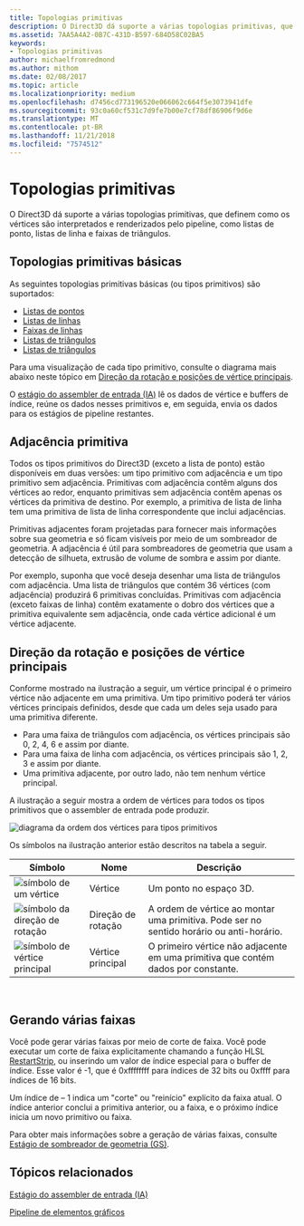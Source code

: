 ```yaml
---
title: Topologias primitivas
description: O Direct3D dá suporte a várias topologias primitivas, que definem como os vértices são interpretados e renderizados pelo pipeline, como listas de ponto, listas de linha e faixas de triângulos.
ms.assetid: 7AA5A4A2-0B7C-431D-B597-684D58C02BA5
keywords:
- Topologias primitivas
author: michaelfromredmond
ms.author: mithom
ms.date: 02/08/2017
ms.topic: article
ms.localizationpriority: medium
ms.openlocfilehash: d7456cd773196520e066062c664f5e3073941dfe
ms.sourcegitcommit: 93c0a60cf531c7d9fe7b00e7cf78df86906f9d6e
ms.translationtype: MT
ms.contentlocale: pt-BR
ms.lasthandoff: 11/21/2018
ms.locfileid: "7574512"
---
```

# <a name="primitive-topologies"></a>Topologias primitivas


O Direct3D dá suporte a várias topologias primitivas, que definem como os vértices são interpretados e renderizados pelo pipeline, como listas de ponto, listas de linha e faixas de triângulos.

## <a name="span-idprimitivetypesspanspan-idprimitivetypesspanspan-idprimitivetypesspanbasic-primitive-topologies"></a><span id="Primitive_Types"></span><span id="primitive_types"></span><span id="PRIMITIVE_TYPES"></span>Topologias primitivas básicas


As seguintes topologias primitivas básicas (ou tipos primitivos) são suportados:

-   [Listas de pontos](point-lists.md)
-   [Listas de linhas](line-lists.md)
-   [Faixas de linhas](line-strips.md)
-   [Listas de triângulos](triangle-lists.md)
-   [Listas de triângulos](triangle-strips.md)

Para uma visualização de cada tipo primitivo, consulte o diagrama mais abaixo neste tópico em [Direção da rotação e posições de vértice principais](#winding-direction-and-leading-vertex-positions).

O [estágio do assembler de entrada (IA)](input-assembler-stage--ia-.md) lê os dados de vértice e buffers de índice, reúne os dados nesses primitivos e, em seguida, envia os dados para os estágios de pipeline restantes.

## <a name="span-idprimitiveadjacencyspanspan-idprimitiveadjacencyspanspan-idprimitiveadjacencyspanprimitive-adjacency"></a><span id="Primitive_Adjacency"></span><span id="primitive_adjacency"></span><span id="PRIMITIVE_ADJACENCY"></span>Adjacência primitiva


Todos os tipos primitivos do Direct3D (exceto a lista de ponto) estão disponíveis em duas versões: um tipo primitivo com adjacência e um tipo primitivo sem adjacência. Primitivas com adjacência contêm alguns dos vértices ao redor, enquanto primitivas sem adjacência contêm apenas os vértices da primitiva de destino. Por exemplo, a primitiva de lista de linha tem uma primitiva de lista de linha correspondente que inclui adjacências.

Primitivas adjacentes foram projetadas para fornecer mais informações sobre sua geometria e só ficam visíveis por meio de um sombreador de geometria. A adjacência é útil para sombreadores de geometria que usam a detecção de silhueta, extrusão de volume de sombra e assim por diante.

Por exemplo, suponha que você deseja desenhar uma lista de triângulos com adjacência. Uma lista de triângulos que contém 36 vértices (com adjacência) produzirá 6 primitivas concluídas. Primitivas com adjacência (exceto faixas de linha) contêm exatamente o dobro dos vértices que a primitiva equivalente sem adjacência, onde cada vértice adicional é um vértice adjacente.

## <a name="span-idwindingdirectionandleadingvertexpositionsspanspan-idwindingdirectionandleadingvertexpositionsspanspan-idwindingdirectionandleadingvertexpositionsspanspan-idwinding-direction-and-leading-vertex-positionsspanwinding-direction-and-leading-vertex-positions"></a><span id="Winding_Direction_and_Leading_Vertex_Positions"></span><span id="winding_direction_and_leading_vertex_positions"></span><span id="WINDING_DIRECTION_AND_LEADING_VERTEX_POSITIONS"></span><span id="winding-direction-and-leading-vertex-positions"></span>Direção da rotação e posições de vértice principais


Conforme mostrado na ilustração a seguir, um vértice principal é o primeiro vértice não adjacente em uma primitiva. Um tipo primitivo poderá ter vários vértices principais definidos, desde que cada um deles seja usado para uma primitiva diferente.

-   Para uma faixa de triângulos com adjacência, os vértices principais são 0, 2, 4, 6 e assim por diante.
-   Para uma faixa de linha com adjacência, os vértices principais são 1, 2, 3 e assim por diante.
-   Uma primitiva adjacente, por outro lado, não tem nenhum vértice principal.

A ilustração a seguir mostra a ordem de vértices para todos os tipos primitivos que o assembler de entrada pode produzir.

![diagrama da ordem dos vértices para tipos primitivos](images/d3d10-primitive-topologies.png)

Os símbolos na ilustração anterior estão descritos na tabela a seguir.

| Símbolo                                                                                   | Nome              | Descrição                                                                         |
|------------------------------------------------------------------------------------------|-------------------|-------------------------------------------------------------------------------------|
| ![símbolo de um vértice](images/d3d10-primitive-topologies-vertex.png)                     | Vértice            | Um ponto no espaço 3D.                                                                |
| ![símbolo da direção de rotação](images/d3d10-primitive-topologies-winding-direction.png) | Direção de rotação | A ordem de vértice ao montar uma primitiva. Pode ser no sentido horário ou anti-horário. |
| ![símbolo de vértice principal](images/d3d10-primitive-topologies-leading-vertex.png)       | Vértice principal    | O primeiro vértice não adjacente em uma primitiva que contém dados por constante.       |

 

## <a name="span-idgeneratingmultiplestripsspanspan-idgeneratingmultiplestripsspanspan-idgeneratingmultiplestripsspangenerating-multiple-strips"></a><span id="Generating_Multiple_Strips"></span><span id="generating_multiple_strips"></span><span id="GENERATING_MULTIPLE_STRIPS"></span>Gerando várias faixas


Você pode gerar várias faixas por meio de corte de faixa. Você pode executar um corte de faixa explicitamente chamando a função HLSL [RestartStrip](https://msdn.microsoft.com/library/windows/desktop/bb509660), ou inserindo um valor de índice especial para o buffer de índice. Esse valor é -1, que é 0xffffffff para índices de 32 bits ou 0xffff para índices de 16 bits.

Um índice de – 1 indica um "corte" ou "reinício" explícito da faixa atual. O índice anterior conclui a primitiva anterior, ou a faixa, e o próximo índice inicia um novo primitivo ou faixa.

Para obter mais informações sobre a geração de várias faixas, consulte [Estágio de sombreador de geometria (GS)](geometry-shader-stage--gs-.md).

## <a name="span-idrelated-topicsspanrelated-topics"></a><span id="related-topics"></span>Tópicos relacionados


[Estágio do assembler de entrada (IA)](input-assembler-stage--ia-.md)

[Pipeline de elementos gráficos](graphics-pipeline.md)

 

 




